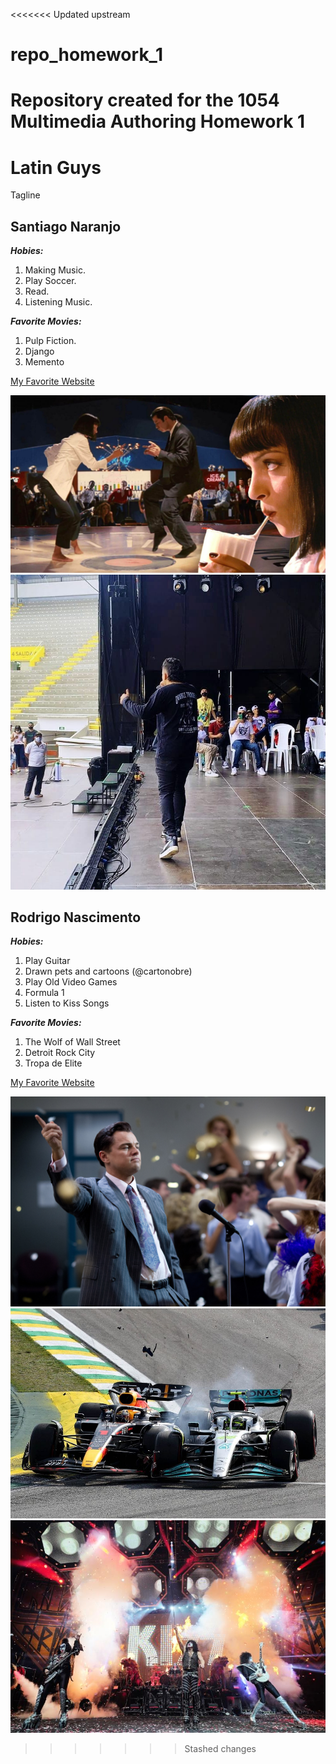 <<<<<<< Updated upstream
# repo_homework_1
Repository created for the 1054 Multimedia Authoring Homework 1
=======
# Latin Guys
Tagline 

## Santiago Naranjo
***Hobies:***
1. Making Music.
2. Play Soccer.
3. Read.
4. Listening Music.

***Favorite Movies:***
1. Pulp Fiction.
2. Django
3. Memento

[My Favorite Website](https://www.youtube.com/)

![pulp fiction poster](images/Pulp-Fiction-Dance-Scene-What-Makes-this-Quentin-Tarantino-Scene-So-Great-scaled.jpg)
![Nara singing](images/133780238_10218862006688012_1637447186690295241_n.jpg)


## Rodrigo Nascimento
***Hobies:***
1. Play Guitar
2. Drawn pets and cartoons (@cartonobre)
3. Play Old Video Games
4. Formula 1
5. Listen to Kiss Songs

***Favorite Movies:***
1. The Wolf of Wall Street
2. Detroit Rock City
3. Tropa de Elite

[My Favorite Website](https://www.kissonline.com/)

![Wolf of wall street scene](images/wolf_of_wall_street_scene.jpg)
![Formula 1](images/formula_1_battle.jpg)
![Kiss](images/kiss_concert.jpg)
>>>>>>> Stashed changes
